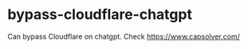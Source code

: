# bypass-cloudflare-chatgpt
Can bypass Cloudflare on chatgpt. Check https://www.capsolver.com/ 
                                                                       